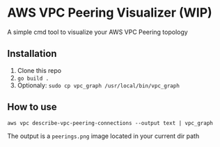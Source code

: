 # AWS VPC Peering Visualizer (WIP)

A simple cmd tool to visualize your AWS VPC Peering topology

## Installation

1. Clone this repo
2. `go build .`
3. Optionaly: `sudo cp vpc_graph /usr/local/bin/vpc_graph`

## How to use

```
aws vpc describe-vpc-peering-connections --output text | vpc_graph
```

The output is a `peerings.png` image located in your current dir path

